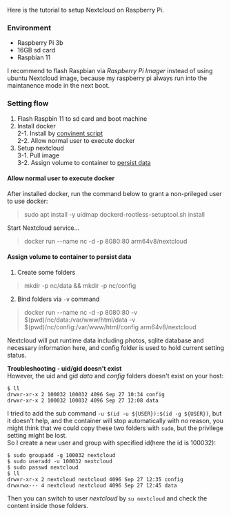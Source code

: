 Here is the tutorial to setup Nextcloud on Raspberry Pi.

### Environment
* Raspberry Pi 3b
* 16GB sd card
* Raspbian 11

I recommend to flash Raspbian via *Raspberry Pi Imager* instead of using ubuntu Nextcloud image, because my raspberry pi always run into the maintanence mode in the next boot.

### Setting flow
1. Flash Raspbin 11 to sd card and boot machine  
2. Install docker  
  2-1. Install by [convinent script](https://docs.docker.com/engine/install/debian/#install-using-the-convenience-script)  
  2-2. Allow normal user to execute docker  
3. Setup nextcloud  
  3-1. Pull image  
  3-2. Assign volume to container to [persist data](https://hub.docker.com/_/nextcloud)  


#### Allow normal user to execute docker

After installed docker, run the command below to grant a non-prileged user to use docker:  
> sudo apt install -y uidmap
> dockerd-rootless-setuptool.sh install


Start Nextcloud service...  
> docker run --name nc -d -p 8080:80 arm64v8/nextcloud

#### Assign volume to container to persist data

1. Create some folders
  > mkdir -p nc/data && mkdir -p nc/config
2. Bind folders via `-v` command
  > docker run --name nc -d -p 8080:80 -v $(pwd)/nc/data:/var/www/html/data -v $(pwd)/nc/config:/var/www/html/config arm64v8/nextcloud  

Nextcloud will put runtime data including photos, sqlite database and necessary information here, and config folder is used to hold current setting status.

**Troubleshooting - uid/gid doesn't exist**  
However, the uid and gid *data* and *config* folders doesn't exist on your host:  
```
$ ll
drwxr-xr-x 2 100032 100032 4096 Sep 27 10:34 config
drwxr-xr-x 2 100032 100032 4096 Sep 27 12:08 data
```

I tried to add the sub command `-u $(id -u ${USER}):$(id -g ${USER})`, but it doesn't help, and the container will stop automatically with no reason, you might think that we could copy these two folders with `sudo`, but the privilege setting might be lost.  
So I create a new user and group with specified id(here the id is 100032):  
```
$ sudo groupadd -g 100032 nextcloud
$ sudo useradd -u 100032 nextcloud
$ sudo passwd nextcloud
$ ll
drwxr-xr-x 2 nextcloud nextcloud 4096 Sep 27 12:35 config
drwxrwx--- 4 nextcloud nextcloud 4096 Sep 27 12:45 data
```

Then you can switch to user *nextcloud* by `su nextcloud` and check the content inside those folders.  
